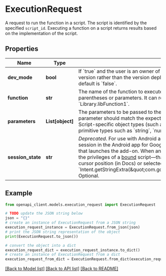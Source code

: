 # ExecutionRequest

A request to run the function in a script. The script is identified by the specified `script_id`. Executing a function on a script returns results based on the implementation of the script.

## Properties

Name | Type | Description | Notes
------------ | ------------- | ------------- | -------------
**dev_mode** | **bool** | If &#x60;true&#x60; and the user is an owner of the script, the script runs at the most recently saved version rather than the version deployed for use with the Apps Script API. Optional; default is &#x60;false&#x60;. | [optional] 
**function** | **str** | The name of the function to execute in the given script. The name does not include parentheses or parameters. It can reference a function in an included library such as &#x60;Library.libFunction1&#x60;. | [optional] 
**parameters** | **List[object]** | The parameters to be passed to the function being executed. The object type for each parameter should match the expected type in Apps Script. Parameters cannot be Apps Script-specific object types (such as a &#x60;Document&#x60; or a &#x60;Calendar&#x60;); they can only be primitive types such as &#x60;string&#x60;, &#x60;number&#x60;, &#x60;array&#x60;, &#x60;object&#x60;, or &#x60;boolean&#x60;. Optional. | [optional] 
**session_state** | **str** | *Deprecated*. For use with Android add-ons only. An ID that represents the user&#39;s current session in the Android app for Google Docs or Sheets, included as extra data in the [Intent](https://developer.android.com/guide/components/intents-filters.html) that launches the add-on. When an Android add-on is run with a session state, it gains the privileges of a [bound](https://developers.google.com/apps-script/guides/bound) script—that is, it can access information like the user&#39;s current cursor position (in Docs) or selected cell (in Sheets). To retrieve the state, call &#x60;Intent.getStringExtra(\&quot;com.google.android.apps.docs.addons.SessionState\&quot;)&#x60;. Optional. | [optional] 

## Example

```python
from openapi_client.models.execution_request import ExecutionRequest

# TODO update the JSON string below
json = "{}"
# create an instance of ExecutionRequest from a JSON string
execution_request_instance = ExecutionRequest.from_json(json)
# print the JSON string representation of the object
print(ExecutionRequest.to_json())

# convert the object into a dict
execution_request_dict = execution_request_instance.to_dict()
# create an instance of ExecutionRequest from a dict
execution_request_from_dict = ExecutionRequest.from_dict(execution_request_dict)
```
[[Back to Model list]](../README.md#documentation-for-models) [[Back to API list]](../README.md#documentation-for-api-endpoints) [[Back to README]](../README.md)


